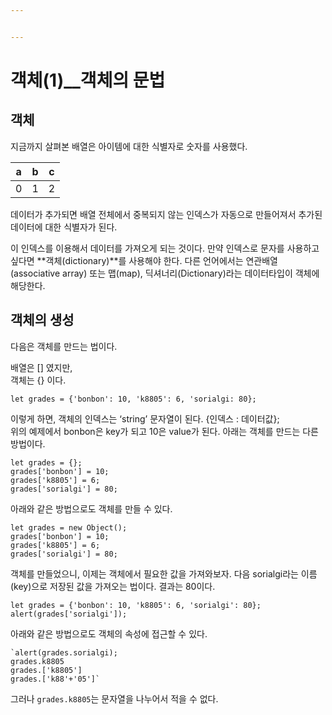 ```yaml
---


---
```


<h1 id="객체1__객체의-문법">객체(1)__객체의 문법</h1>
<h2 id="객체">객체</h2>
<p>지금까지 살펴본 배열은 아이템에 대한 식별자로 숫자를 사용했다.</p>

<table>
<thead>
<tr>
<th>a</th>
<th>b</th>
<th>c</th>
</tr>
</thead>
<tbody>
<tr>
<td>0</td>
<td>1</td>
<td>2</td>
</tr>
</tbody>
</table><p>데이터가 추가되면 배열 전체에서 중복되지 않는 인덱스가 자동으로 만들어져서 추가된 데이터에 대한 식별자가 된다.</p>
<p>이 인덱스를 이용해서 데이터를 가져오게 되는 것이다. 만약 인덱스로 문자를 사용하고 싶다면 **객체(dictionary)**를 사용해야 한다. 다른 언어에서는 연관배열 (associative array) 또는 맵(map), 딕셔너리(Dictionary)라는 데이터타입이 객체에 해당한다.</p>
<h2 id="객체의-생성">객체의 생성</h2>
<p>다음은 객체를 만드는 법이다.</p>
<p>배열은 [] 였지만,<br>
객체는 {} 이다.</p>
<pre><code>let grades = {'bonbon': 10, 'k8805': 6, 'sorialgi: 80};
</code></pre>
<p>이렇게 하면, 객체의 인덱스는 ‘string’ 문자열이 된다.   {인덱스 : 데이터값};<br>
위의 예제에서 bonbon은 key가 되고 10은 value가 된다. 아래는 객체를 만드는 다른 방법이다.</p>
<pre><code>let grades = {};
grades['bonbon'] = 10;
grades['k8805'] = 6;
grades['sorialgi'] = 80;
</code></pre>
<p>아래와 같은 방법으로도 객체를 만들 수 있다.</p>
<pre><code>let grades = new Object();
grades['bonbon'] = 10;
grades['k8805'] = 6;
grades['sorialgi'] = 80;
</code></pre>
<p>객체를 만들었으니, 이제는 객체에서 필요한 값을 가져와보자. 다음 sorialgi라는 이름(key)으로 저장된 값을 가져오는 법이다. 결과는 80이다.</p>
<pre><code>let grades = {'bonbon': 10, 'k8805': 6, 'sorialgi': 80};
alert(grades['sorialgi']);
</code></pre>
<p>아래와 같은 방법으로도 객체의 속성에 접근할 수 있다.</p>
<pre><code>`alert(grades.sorialgi);
grades.k8805
grades.['k8805']
grades.['k88'+'05']`
</code></pre>
<p>그러나 <code>grades.k8805</code>는 문자열을 나누어서 적을 수 없다.</p>

